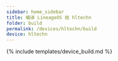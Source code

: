 ```yaml
---
sidebar: home_sidebar
title: 编译 LineageOS 给 hltechn
folder: build
permalink: /devices/hltechn/build
device: hltechn
---
```

{% include templates/device_build.md %}
